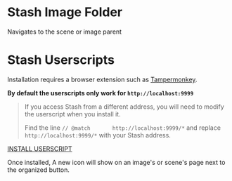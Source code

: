 # Stash Image Folder

Navigates to the scene or image parent

# Stash Userscripts

Installation requires a browser extension such as [Tampermonkey](https://www.tampermonkey.net/).

**By default the userscripts only work for `http://localhost:9999`**

> If you access Stash from a different address, you will need to modify the userscript when you install it.
>
> Find the line `// @match       http://localhost:9999/*` and replace `http://localhost:9999/*` with your Stash address.

[INSTALL USERSCRIPT](dist/scenecaps.user.js?raw=1)

Once installed, A new icon will show on an image's or scene's page next to the organized button.
